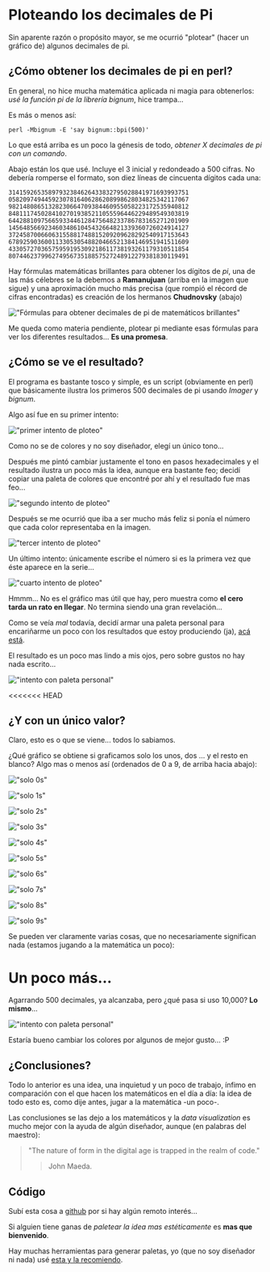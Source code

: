 # Ploteando los decimales de Pi

Sin aparente razón o propósito mayor, se me ocurrió "plotear" 
(hacer un gráfico de) algunos decimales de pi.

## ¿Cómo obtener los decimales de pi en perl?

En general, no hice mucha matemática aplicada ni magia para obtenerlos: _usé
 la función pi de la librería bignum_, hice trampa...

Es más o menos así:

    perl -Mbignum -E 'say bignum::bpi(500)'

Lo que está arriba es un poco la génesis de todo, _obtener X decimales de pi con
 un comando_.

Abajo están los que usé. Incluye el 3 inicial y redondeado a 500
cifras. No debería romperse el formato, son diez líneas de cincuenta dígitos
 cada una:

    31415926535897932384626433832795028841971693993751
    05820974944592307816406286208998628034825342117067
    98214808651328230664709384460955058223172535940812
    84811174502841027019385211055596446229489549303819
    64428810975665933446128475648233786783165271201909
    14564856692346034861045432664821339360726024914127
    37245870066063155881748815209209628292540917153643
    67892590360011330530548820466521384146951941511609
    43305727036575959195309218611738193261179310511854
    80744623799627495673518857527248912279381830119491

Hay fórmulas matemáticas brillantes para obtener los dígitos de _pi_,
 una de las más célebres se la debemos a __Ramanujuan__ (arriba en la imagen que
 sigue) y una aproximación mucho más precisa (que rompió el récord de cifras encontradas) es
 creación de los hermanos __Chudnovsky__ (abajo)

!["Fórmulas para obtener decimales de pi de matemáticos brillantes"](/data/ramchu.png)

Me queda como materia pendiente, plotear pi mediante esas fórmulas para ver los
 diferentes resultados... __Es una promesa__.

## ¿Cómo se ve el resultado?

El programa es bastante tosco y simple, es un script (obviamente en perl) 
 que básicamente ilustra los primeros 500 decimales de pi usando _Imager_ y
 _bignum_.


Algo así fue en su primer intento:

!["primer intento de ploteo"](/data/pi.png)

Como no se de colores y no soy diseñador, elegí un único tono...

Después me pintó cambiar justamente el tono en pasos hexadecimales y el
 resultado ilustra un poco más la idea, aunque era bastante feo; decidí copiar
 una paleta de colores que encontré por ahí y el resultado fue mas feo...

!["segundo intento de ploteo"](/data/pi_color.png)

Después se me ocurrió que iba a ser mucho más feliz si ponía el número que cada
 color representaba en la imagen.

!["tercer intento de ploteo"](/data/pi_nros.png)

Un último intento: únicamente escribe el número si es la primera vez que éste aparece en la serie...

!["cuarto intento de ploteo"](/data/pi_nros_unicos.png)

Hmmm... No es el gráfico mas útil que hay, pero muestra como __el cero tarda un
rato en llegar__. No termina siendo una gran revelación...

Como se veía _mal_ todavía, decidí armar una paleta personal para encariñarme un
poco con los resultados que estoy produciendo (ja), 
[acá está](https://color.hailpixel.com/#FAF0F0,DBB294,D09471,C14A44,633621,3E4D19,1F5C50,123629,0A1D1F,2E0F24).

El resultado es un poco mas lindo a mis ojos, pero sobre gustos no hay nada
 escrito...

!["intento con paleta personal"](/data/pi_M.png)

<<<<<<< HEAD
## ¿Y con un único valor?

Claro, esto es o que se viene... todos lo sabiamos.

¿Qué gráfico se obtiene si graficamos solo los unos, dos ... y el resto en
 blanco? Algo mas o menos así (ordenados de 0 a 9, de arriba hacia abajo):

!["solo 0s"](/data/0pi.png)

!["solo 1s"](/data/1pi.png)

!["solo 2s"](/data/2pi.png)

!["solo 3s"](/data/3pi.png)

!["solo 4s"](/data/4pi.png)

!["solo 5s"](/data/5pi.png)

!["solo 6s"](/data/6pi.png)

!["solo 7s"](/data/7pi.png)

!["solo 8s"](/data/8pi.png)

!["solo 9s"](/data/9pi.png)

Se pueden ver claramente varias cosas, que no necesariamente significan nada
 (estamos jugando a la matemática un poco):

# Un poco más...

Agarrando 500 decimales, ya alcanzaba, pero ¿qué pasa si uso 10,000? __Lo mismo__...

!["intento con paleta personal"](/data/pi_M_10000.png)

Estaría bueno cambiar los colores por algunos de mejor gusto... :P

## ¿Conclusiones?

Todo lo anterior es una idea, una inquietud y un poco de trabajo, ínfimo en
comparación con el que hacen los matemáticos en el día a día: la idea de todo
esto es, como dije antes, jugar a la matemática -un poco-.

Las conclusiones se las dejo a los matemáticos y la _data visualization_ es mucho
 mejor con la ayuda de algún diseñador, aunque (en palabras del maestro):

> "The nature of form in the digital age is trapped in the realm of code." 
>>   John Maeda.

## Código

Subí esta cosa a [github](https://github.com/MarxBro/pi_plot) por si hay algún remoto interés...

Si alguien tiene ganas de _paletear la idea mas estéticamente_ es __mas que
 bienvenido__.

Hay muchas herramientas para generar paletas, yo (que no soy diseñador ni nada) 
 usé [esta y la recomiendo](https://color.hailpixel.com/).



